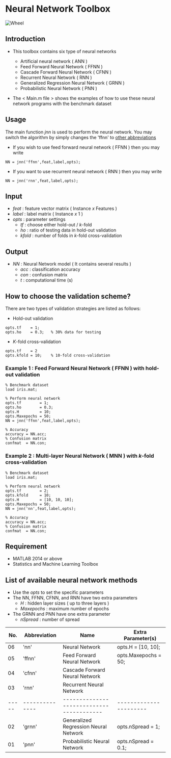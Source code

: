 # Neural Network Toolbox

![Wheel](https://www.mathworks.com/matlabcentral/mlc-downloads/downloads/f07d43c1-fda1-43b0-94df-aa10813e1b90/6023aed2-2735-4a12-a6d6-01ffa0d1b173/images/screenshot.PNG)


## Introduction
* This toolbox contains six type of neural networks 
  + Artificial neural network ( ANN ) 
  + Feed Forward Neural Network ( FFNN )
  + Cascade Forward Neural Network ( CFNN ) 
  + Recurrent Neural Network ( RNN ) 
  + Generalized Regression Neural Network ( GRNN )
  + Probabilistic Neural Network ( PNN )  

* The < Main.m file > shows the examples of how to use these neural network programs with the benchmark dataset


## Usage
The main function *jnn* is used to perform the neural network. You may switch the algorithm by simply changes the 'ffnn' to [other abbreviations](/README.md#list-of-available-neural-network-methods)   
* If you wish to use feed forward neural network ( FFNN ) then you may write
```code 
NN = jnn('ffnn',feat,label,opts);
```

* If you want to use recurrent neural network ( RNN ) then you may write
```code 
NN = jnn('rnn',feat,label,opts); 
```

## Input
* *feat*    : feature vector matrix ( Instance *x* Features )
* *label*   : label matrix ( Instance *x* 1 )
* *opts*    : parameter settings
  + *tf*    : choose either hold-out / *k*-fold 
  + *ho*    : ratio of testing data in hold-out validation
  + *kfold* : number of folds in *k*-fold cross-validation


## Output
* *NN* : Neural Network model ( It contains several results )  
  + *acc* : classification accuracy 
  + *con* : confusion matrix
  + *t*   : computational time (s)


## How to choose the validation scheme?
There are two types of validation strategies are listed as follows:
  + Hold-out validation
```code 
opts.tf    = 1;
opts.ho    = 0.3;   % 30% data for testing 
```
  + *K*-fold cross-validation
```code 
opts.tf    = 2
opts.kfold = 10;    % 10-fold cross-validation
```

### Example 1 : Feed Forward Neural Network ( FFNN ) with hold-out validation
```code 
% Benchmark dataset 
load iris.mat; 

% Perform neural network 
opts.tf        = 1;
opts.ho        = 0.3;
opts.H         = 10;
opts.Maxepochs = 50;
NN = jnn('ffnn',feat,label,opts); 

% Accuracy
accuracy = NN.acc;
% Confusion matrix
confmat  = NN.con; 
```

### Example 2 : Multi-layer Neural Network ( MNN ) with *k*-fold cross-validation
```code 
% Benchmark dataset 
load iris.mat; 

% Perform neural network 
opts.tf        = 2;
opts.kfold     = 10;
opts.H         = [10, 10, 10];
opts.Maxepochs = 50;
NN = jnn('nn',feat,label,opts); 

% Accuracy
accuracy = NN.acc;
% Confusion matrix
confmat  = NN.con; 
```


## Requirement
* MATLAB 2014 or above
* Statistics and Machine Learning Toolbox


## List of available neural network methods
* Use the *opts* to set the specific parameters
* The NN, FFNN, CFNN, and RNN have two extra parameters
  + *H*          : hidden layer sizes ( up to three layers )
  + *Maxepochs*  : maximum number of epochs
* The GRNN and PNN have one extra parameter
  + *nSpread*    : number of spread


| No. | Abbreviation | Name                                   | Extra Parameter(s)   |
|-----|--------------|----------------------------------------|----------------------|
| 06  | 'nn'         | Neural Network                         | opts.H = [10, 10];   |
| 05  | 'ffnn'       | Feed Forward Neural Network            | opts.Maxepochs = 50; |
| 04  | 'cfnn'       | Cascade Forward Neural Network         |                      |
| 03  | 'rnn'        | Recurrent Neural Network               |                      |
|-----|--------------|----------------------------------------|----------------------|
| 02  | 'grnn'       | Generalized Regression Neural Network  | opts.nSpread = 1;    |
| 01  | 'pnn'        | Probabilistic Neural Network           | opts.nSpread = 0.1;  |  



  
  
  

